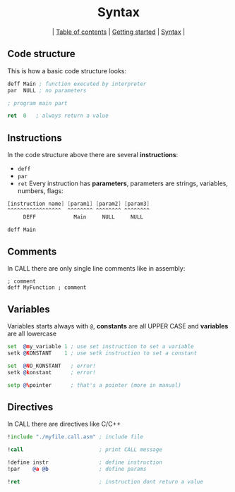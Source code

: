<div align="center">

# Syntax
| [Table of contents](./manual.md) | [Getting started](./getting_started.md) | [Syntax](./syntax.md) |

</div>

## Code structure
This is how a basic code structure looks:
```asm
deff Main ; function executed by interpreter
par  NULL ; no parameters

; program main part

ret  0   ; always return a value
```
## Instructions
In the code structure above there are several **instructions**:
 - `deff`
 - `par`
 - `ret`
Every instruction has **parameters**, parameters are strings, variables,
numbers, flags:
```asm
[instruction name] [param1] [param2] [param3]
^^^^^^^^^^^^^^^^^  ^^^^^^^^ ^^^^^^^^ ^^^^^^^^
     DEFF            Main     NULL     NULL

deff Main
```

## Comments
In CALL there are only single line comments like in assembly:
```
; comment
deff MyFunction ; comment
```

## Variables
Variables starts always with `@`, **constants** are all UPPER CASE and
**variables** are all lowercase
```asm
set  @my_variable 1 ; use set instruction to set a variable
setk @KONSTANT    1 ; use setk instruction to set a constant

set  @NO_KONSTANT   ; error!
setk @konstant      ; error!

setp @%pointer      ; that's a pointer (more in manual)
```

## Directives
In CALL there are directives like C/C++
```asm
!include "./myfile.call.asm" ; include file

!call                        ; print CALL message

!define instr                ; define instruction
!par    @a @b                ; define params

!ret                         ; instruction dont return a value
```
